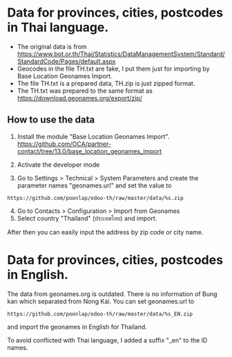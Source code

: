 # Data for provinces, cities, postcodes in Thai language.
- The original data is from
  https://www.bot.or.th/Thai/Statistics/DataManagementSystem/Standard/StandardCode/Pages/default.aspx
- Geocodes in the file TH.txt are fake, I put them just for importing by Base Location Geonames Import.
- The file TH.txt is a prepared data, TH.zip is just zipped format. 
- The TH.txt was prepared to the same format as
https://download.geonames.org/export/zip/

## How to use the data
1. Install the module "Base Location Geonames Import".
https://github.com/OCA/partner-contact/tree/13.0/base_location_geonames_import

2. Activate the developer mode
3. Go to Settings > Technical > System Parameters and create the parameter names "geonames.url" and set the value to
```
https://github.com/poonlap/odoo-th/raw/master/data/%s.zip
```
4. Go to Contacts > Configuration > Import from Geonames
5. Select country "Thailand" (ประเทศไทย) and import.

After then you can easily input the address by zip code or city name.

# Data for provinces, cities, postcodes in English.
The data from geonames.org is outdated. There is no information of Bung kan which separated from Nong Kai. You can set geonames.url to
```
https://github.com/poonlap/odoo-th/raw/master/data/%s_EN.zip
```
and import the geonames in English for Thailand. 

To avoid conflicted with Thai language, I added a suffix "_en" to the ID names.